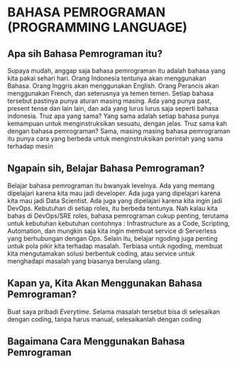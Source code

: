 # BAHASA PEMROGRAMAN (PROGRAMMING LANGUAGE)

## **Apa sih Bahasa Pemrograman itu?**
Supaya mudah, anggap saja bahasa pemrograman itu adalah bahasa yang kita pakai sehari hari. Orang Indonesia tentunya akan menggunakan Bahasa.
Orang Inggris akan menggunakan English. Orang Perancis akan menggunakan French, dan seterusnya ya temen temen. Setiap bahasa tersebut
pastinya punya aturan masing masing. Ada yang punya past, present tense dan lain lain, dan ada yang lurus lurus saja seperti bahasa indonesia.
Truz apa yang sama? Yang sama adalah setiap bahasa punya kemampuan untuk menginstruksikan sesuatu, dengan jelas. Truz sama kah dengan bahasa
pemrograman? Sama, masing masing bahasa pemrograman itu punya cara yang berbeda untuk menginstruksikan perintah yang sama terhadap mesin 

## **Ngapain sih, Belajar Bahasa Pemrograman?**
Belajar bahasa pemrograman itu bwanyak levelnya. Ada yang memang dipelajari karena kita mau jadi developer. Ada juga yang dipelajari karena
kita mau jadi Data Scientist. Ada juga yang dipelajari karena kita ingin jadi DevOps. Kebutuhan di setiap roles, itu berbeda tentunya.
Nah kalau kita bahas di DevOps/SRE roles, bahasa pemrograman cukup penting, terutama untuk kebutuhan kebutuhan contohnya : Infrastructure
as a Code, Scripting, Automation, dan mungkin saja kita ingin membuat service di Serverless yang berhubungan dengan Ops. Selain itu,
belajar ngoding juga penting untuk pola pikir kita terhadap masalah. Terbiasa untuk ngoding, membuat kita mengutamakan solusi berbentuk coding,
atau service untuk menghadapi masalah yang biasanya berulang ulang.

## **Kapan ya, Kita Akan Menggunakan Bahasa Pemrograman?**
Buat saya pribadi *Everytime*. Selama masalah tersebut bisa di selesaikan dengan coding, tanpa harus manual, selesaikanlah dengan coding

## **Bagaimana Cara Menggunakan Bahasa Pemrograman**

